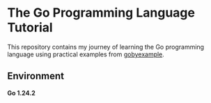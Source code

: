 # The Go Programming Language Tutorial

This repository contains my journey of learning the Go programming language using practical examples from [gobyexample](https://gobyexample.com/).

## Environment

**Go 1.24.2**